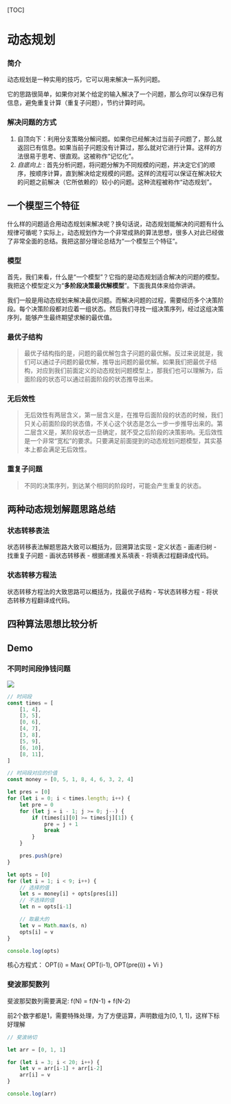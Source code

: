 [TOC]

# 动态规划

### 简介

动态规划是一种实用的技巧，它可以用来解决一系列问题。

它的思路很简单，如果你对某个给定的输入解决了一个问题，那么你可以保存已有信息，避免重复计算（重复子问题），节约计算时间。

### 解决问题的方式

1. 自顶向下：利用分支策略分解问题。如果你已经解决过当前子问题了，那么就返回已有信息。如果当前子问题没有计算过，那么就对它进行计算。这样的方法很易于思考、很直观。这被称作“记忆化”。
2. *自底向上* : 首先分析问题，将问题分解为不同规模的问题，并决定它们的顺序，按顺序计算，直到解决给定规模的问题。这样的流程可以保证在解决较大的问题之前解决（它所依赖的）较小的问题。这种流程被称作“动态规划”。

## 一个模型三个特征

什么样的问题适合用动态规划来解决呢？换句话说，动态规划能解决的问题有什么规律可循呢？实际上，动态规划作为一个非常成熟的算法思想，很多人对此已经做了非常全面的总结。我把这部分理论总结为“一个模型三个特征”。

### 模型

首先，我们来看，什么是“一个模型”？它指的是动态规划适合解决的问题的模型。我把这个模型定义为“**多阶段决策最优解模型**”。下面我具体来给你讲讲。

我们一般是用动态规划来解决最优问题。而解决问题的过程，需要经历多个决策阶段。每个决策阶段都对应着一组状态。然后我们寻找一组决策序列，经过这组决策序列，能够产生最终期望求解的最优值。

### 最优子结构

> 最优子结构指的是，问题的最优解包含子问题的最优解。反过来说就是，我们可以通过子问题的最优解，推导出问题的最优解。如果我们把最优子结构，对应到我们前面定义的动态规划问题模型上，那我们也可以理解为，后面阶段的状态可以通过前面阶段的状态推导出来。

### 无后效性

> 无后效性有两层含义，第一层含义是，在推导后面阶段的状态的时候，我们只关心前面阶段的状态值，不关心这个状态是怎么一步一步推导出来的。第二层含义是，某阶段状态一旦确定，就不受之后阶段的决策影响。无后效性是一个非常“宽松”的要求。只要满足前面提到的动态规划问题模型，其实基本上都会满足无后效性。

### 重复子问题

> 不同的决策序列，到达某个相同的阶段时，可能会产生重复的状态。

## 两种动态规划解题思路总结

### 状态转移表法

状态转移表法解题思路大致可以概括为，回溯算法实现 - 定义状态 - 画递归树 - 找重复子问题 - 画状态转移表 - 根据递推关系填表 - 将填表过程翻译成代码。

### 状态转移方程法

状态转移方程法的大致思路可以概括为，找最优子结构 - 写状态转移方程 - 将状态转移方程翻译成代码。

## 四种算法思想比较分析

## Demo

### 不同时间段挣钱问题

![](/Users/dillonliang/Desktop/dillon/markdown/images/e19f7cd543c976d3ae67508aa5d90a67a8afa6b8.png)

```js
// 时间段
const times = [
    [1, 4],
    [3, 5],
    [0, 6],
    [4, 7],
    [3, 8],
    [5, 9],
    [6, 10],
    [8, 11],
]

// 时间段对应的价值
const money = [0, 5, 1, 8, 4, 6, 3, 2, 4]

let pres = [0]
for (let i = 0; i < times.length; i++) {
    let pre = 0
    for (let j = i - 1; j >= 0; j--) {
        if (times[i][0] >= times[j][1]) {
            pre = j + 1
            break
        }
    }

    pres.push(pre)
}

let opts = [0]
for (let i = 1; i < 9; i++) {
    // 选择的值
    let s = money[i] + opts[pres[i]]
    // 不选择的值
    let n = opts[i-1]

    // 取最大的
    let v = Math.max(s, n)
    opts[i] = v
}

console.log(opts)
```

核心方程式： OPT(i) = Max{ OPT(i-1), OPT(pre(i)) + Vi }

### 斐波那契数列

斐波那契数列需要满足: f(N) = f(N-1) + f(N-2)

前2个数字都是1，需要特殊处理，为了方便运算，声明数组为[0, 1, 1]，这样下标好理解

```js
// 斐波纳切

let arr = [0, 1, 1]

for (let i = 3; i < 20; i++) {
    let v = arr[i-1] + arr[i-2]
    arr[i] = v
}

console.log(arr)
```
